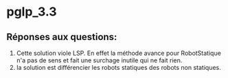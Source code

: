 # pglp_3.3

## Réponses aux questions:

1) Cette solution viole LSP. En effet la méthode avance pour RobotStatique
n'a pas de sens et fait une surchage inutile qui ne fait rien.
3) la solution est différencier les robots statiques des robots non statiques.
	